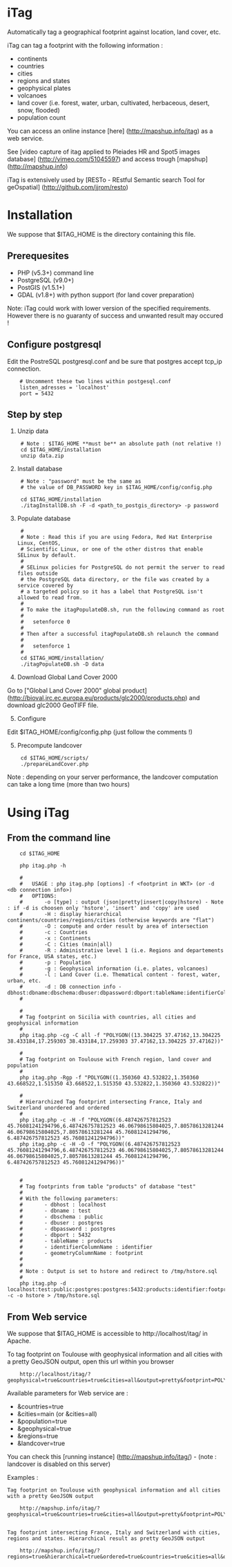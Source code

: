 iTag
====

Automatically tag a geographical footprint against location, land cover, etc.

iTag can tag a footprint with the following information :
* continents
* countries
* cities
* regions and states
* geophysical plates
* volcanoes
* land cover (i.e. forest, water, urban, cultivated, herbaceous, desert, snow, flooded)
* population count

You can access an online instance [here] (http://mapshup.info/itag) as a web service.

See [video capture of itag applied to Pleiades HR and Spot5 images database] (http://vimeo.com/51045597) and access trough [mapshup] (http://mapshup.info)

iTag is extensively used by [RESTo - REstful Semantic search Tool for geOspatial] (http://github.com/jjrom/resto)

Installation
============

We suppose that $ITAG_HOME is the directory containing this file.

Prerequesites
-------------

* PHP (v5.3+) command line
* PostgreSQL (v9.0+)
* PostGIS (v1.5.1+)
* GDAL (v1.8+) with python support (for land cover preparation)

Note: iTag could work with lower version of the specified requirements.
However there is no guaranty of success and unwanted result may occured !

Configure postgresql
--------------------

Edit the PostreSQL postgresql.conf and be sure that postgres accept tcp_ip connection.

        # Uncomment these two lines within postgesql.conf
        listen_adresses = 'localhost'
        port = 5432

Step by step
------------

1. Unzip data
        
        # Note : $ITAG_HOME **must be** an absolute path (not relative !)
        cd $ITAG_HOME/installation
        unzip data.zip

2. Install database

        # Note : "password" must be the same as 
        # the value of DB_PASSWORD key in $ITAG_HOME/config/config.php
        
        cd $ITAG_HOME/installation
        ./itagInstallDB.sh -F -d <path_to_postgis_directory> -p password

3. Populate database
        
        # 
        # Note : Read this if you are using Fedora, Red Hat Enterprise Linux, CentOS,
        # Scientific Linux, or one of the other distros that enable SELinux by default.
        #
        # SELinux policies for PostgreSQL do not permit the server to read files outside
        # the PostgreSQL data directory, or the file was created by a service covered by
        # a targeted policy so it has a label that PostgreSQL isn't allowed to read from.
        #
        # To make the itagPopulateDB.sh, run the following command as root
        #
        #   setenforce 0
        # 
        # Then after a successful itagPopulateDB.sh relaunch the command
        #
        #   setenforce 1
        #
        cd $ITAG_HOME/installation/
        ./itagPopulateDB.sh -D data

4. Download Global Land Cover 2000

Go to ["Global Land Cover 2000" global product] (http://bioval.jrc.ec.europa.eu/products/glc2000/products.php) and download glc2000 GeoTIFF file.

5. Configure

Edit $ITAG_HOME/config/config.php (just follow the comments !)

5. Precompute landcover

        cd $ITAG_HOME/scripts/
        ./prepareLandCover.php

Note : depending on your server performance, the landcover computation can take a long time (more than two hours)


Using iTag
==========

From the command line
---------------------
    
        cd $ITAG_HOME

        php itag.php -h

        #
        #   USAGE : php itag.php [options] -f <footprint in WKT> (or -d <db connection info>)
        #   OPTIONS:
        #       -o [type] : output (json|pretty|insert|copy|hstore) - Note : if -d is choosen only 'hstore', 'insert' and 'copy' are used 
        #       -H : display hierarchical continents/countries/regions/cities (otherwise keywords are "flat") 
        #       -O : compute and order result by area of intersection
        #       -c : Countries
        #       -x : Continents
        #       -C : Cities (main|all)
        #       -R : Administrative level 1 (i.e. Regions and departements for France, USA states, etc.)
        #       -p : Population
        #       -g : Geophysical information (i.e. plates, volcanoes)
        #       -l : Land Cover (i.e. Thematical content - forest, water, urban, etc.
        #       -d : DB connection info - dbhost:dbname:dbschema:dbuser:dbpassword:dbport:tableName:identifierColumnName:geometryColumnName
        #

        #
        # Tag footprint on Sicilia with countries, all cities and geophysical information
        #
        php itag.php -cg -C all -f "POLYGON((13.304225 37.47162,13.304225 38.433184,17.259303 38.433184,17.259303 37.47162,13.304225 37.47162))"
        
        #
        # Tag footprint on Toulouse with French region, land cover and population
        #
        php itag.php -Rgp -f "POLYGON((1.350360 43.532822,1.350360 43.668522,1.515350 43.668522,1.515350 43.532822,1.350360 43.532822))"

        #
        # Hierarchized Tag footprint intersecting France, Italy and Switzerland unordered and ordered 
        #
        php itag.php -c -H -f "POLYGON((6.487426757812523 45.76081241294796,6.487426757812523 46.06798615804025,7.80578613281244 46.06798615804025,7.80578613281244 45.76081241294796, 6.487426757812523 45.76081241294796))"
        php itag.php -c -H -O -f "POLYGON((6.487426757812523 45.76081241294796,6.487426757812523 46.06798615804025,7.80578613281244 46.06798615804025,7.80578613281244 45.76081241294796, 6.487426757812523 45.76081241294796))"


        #
        # Tag footprints from table "products" of database "test"
        #
        # With the following parameters:
        #       - dbhost : localhost
        #       - dbname : test
        #       - dbschema : public
        #       - dbuser : postgres
        #       - dbpassword : postgres
        #       - dbport : 5432
        #       - tableName : products
        #       - identifierColumnName : identifier
        #       - geometryColumnName : footprint
        #
        #
        # Note : Output is set to hstore and redirect to /tmp/hstore.sql
        #
        php itag.php -d localhost:test:public:postgres:postgres:5432:products:identifier:footprint -c -o hstore > /tmp/hstore.sql


From Web service
----------------
        
We suppose that $ITAG_HOME is accessible to http://localhost/itag/ in Apache.

To tag footprint on Toulouse with geophysical information and all cities with a pretty GeoJSON output, open this url within you browser
    
        http://localhost/itag/?geophysical=true&countries=true&cities=all&output=pretty&footprint=POLYGON((1.350360%2043.532822,1.350360%2043.668522,1.515350%2043.668522,1.515350%2043.532822,1.350360%2043.532822))

Available parameters for Web service are :
* &countries=true
* &cities=main (or &cities=all)
* &population=true
* &geophysical=true
* &regions=true
* &landcover=true

You can check this [running instance] (http://mapshup.info/itag/) - (note : landcover is disabled on this server)


Examples :

    Tag footprint on Toulouse with geophysical information and all cities with a pretty GeoJSON output
    
        http://mapshup.info/itag/?geophysical=true&countries=true&cities=all&output=pretty&footprint=POLYGON((1.350360%2043.532822,1.350360%2043.668522,1.515350%2043.668522,1.515350%2043.532822,1.350360%2043.532822))


    Tag footprint intersecting France, Italy and Switzerland with cities, regions and states. Hierarchical result as pretty GeoJSON output
    
        http://mapshup.info/itag/?regions=true&hierarchical=true&ordered=true&countries=true&cities=all&output=pretty&footprint=POLYGON((6.487426757812523%2045.76081241294796,6.487426757812523%2046.06798615804025,7.80578613281244%2046.06798615804025,7.80578613281244%2045.76081241294796,6.487426757812523%2045.76081241294796))
